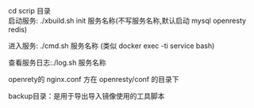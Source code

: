 cd  scrip 目录  
启动服务: ./xbuild.sh  init  服务名称(不写服务名称,默认启动  mysql  openresty  redis)

进入服务: ./cmd.sh 服务名称    (类似 docker exec -ti service bash)

查看服务日志:./log.sh 服务名称  

openrety的  nginx.conf 方在  openresty/conf 的目录下

backup目录：是用于导出导入镜像使用的工具脚本